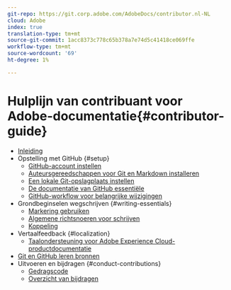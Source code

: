 ```yaml
---
git-repo: https://git.corp.adobe.com/AdobeDocs/contributor.nl-NL
cloud: Adobe
index: true
translation-type: tm+mt
source-git-commit: 1acc8373c778c65b378a7e74d5c41418ce069ffe
workflow-type: tm+mt
source-wordcount: '69'
ht-degree: 1%

---
```



# Hulplijn van contribuant voor Adobe-documentatie{#contributor-guide}

+ [Inleiding](introduction.md)
+ Opstelling met GitHub {#setup}
   + [GitHub-account instellen](setup/github-signup.md)
   + [Auteursgereedschappen voor Git en Markdown installeren](setup/install-tools.md)
   + [Een lokale Git-opslagplaats instellen](setup/local-repo.md)
   + [De documentatie van GitHub essentiële](setup/git-fundamentals.md)
   + [GitHub-workflow voor belangrijke wijzigingen](setup/full-workflow.md)
+ Grondbeginselen wegschrijven {#writing-essentials}
   + [Markering gebruiken](writing-essentials/markdown.md)
   + [Algemene richtsnoeren voor schrijven](writing-essentials/general-writing-guidance.md)
   + [Koppeling](writing-essentials/linking.md)
+ Vertaalfeedback {#localization}
   + [Taalondersteuning voor Adobe Experience Cloud-productdocumentatie](localization/machine-translation.md)
+ [Git en GitHub leren bronnen](resources.md)
+ Uitvoeren en bijdragen {#conduct-contributions}
   + [Gedragscode](conduct/code-of-conduct.md)
   + [Overzicht van bijdragen](conduct/contributing.md)
